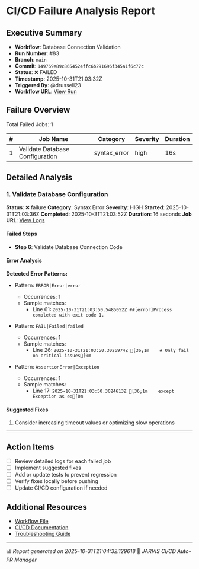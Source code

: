 # CI/CD Failure Analysis Report

## Executive Summary

- **Workflow**: Database Connection Validation
- **Run Number**: #83
- **Branch**: `main`
- **Commit**: `149769e89c8654524ffc6b291696f345a1f6c77c`
- **Status**: ❌ FAILED
- **Timestamp**: 2025-10-31T21:03:32Z
- **Triggered By**: @drussell23
- **Workflow URL**: [View Run](https://github.com/drussell23/JARVIS-AI/actions/runs/18985142940)

## Failure Overview

Total Failed Jobs: **1**

| # | Job Name | Category | Severity | Duration |
|---|----------|----------|----------|----------|
| 1 | Validate Database Configuration | syntax_error | high | 16s |

## Detailed Analysis

### 1. Validate Database Configuration

**Status**: ❌ failure
**Category**: Syntax Error
**Severity**: HIGH
**Started**: 2025-10-31T21:03:36Z
**Completed**: 2025-10-31T21:03:52Z
**Duration**: 16 seconds
**Job URL**: [View Logs](https://github.com/drussell23/JARVIS-AI/actions/runs/18985142940/job/54227004108)

#### Failed Steps

- **Step 6**: Validate Database Connection Code

#### Error Analysis

**Detected Error Patterns:**

- Pattern: `ERROR|Error|error`
  - Occurrences: 1
  - Sample matches:
    - Line 61: `2025-10-31T21:03:50.5485052Z ##[error]Process completed with exit code 1.`

- Pattern: `FAIL|Failed|failed`
  - Occurrences: 1
  - Sample matches:
    - Line 26: `2025-10-31T21:03:50.3026974Z [36;1m    # Only fail on critical issues[0m`

- Pattern: `AssertionError|Exception`
  - Occurrences: 1
  - Sample matches:
    - Line 17: `2025-10-31T21:03:50.3024613Z [36;1m    except Exception as e:[0m`

#### Suggested Fixes

1. Consider increasing timeout values or optimizing slow operations

---

## Action Items

- [ ] Review detailed logs for each failed job
- [ ] Implement suggested fixes
- [ ] Add or update tests to prevent regression
- [ ] Verify fixes locally before pushing
- [ ] Update CI/CD configuration if needed

## Additional Resources

- [Workflow File](.github/workflows/)
- [CI/CD Documentation](../../docs/ci-cd/)
- [Troubleshooting Guide](../../docs/troubleshooting/)

---

📊 *Report generated on 2025-10-31T21:04:32.129618*
🤖 *JARVIS CI/CD Auto-PR Manager*
